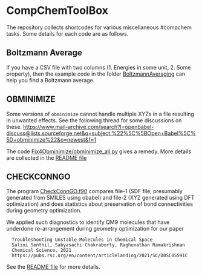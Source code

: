 # CompChemToolBox
The repository collects shortcodes for various miscellaneous #compchem tasks. Some details for each code are as follows.

## Boltzmann Average
If you have a CSV file with two columns (1. Energies in some unit, 2. Some property), then the example code in the folder [BoltzmannAveraging](https://github.com/raghurama123/CompChemToolBox/tree/main/BoltzmannAveraging) can help you find a Boltzmann average.

## OBMINIMIZE
Some versions of `obminimize` cannot handle multiple XYZs in a file resulting in unwanted effects. See the following thread for some discussions on these. 
https://www.mail-archive.com/search?l=openbabel-discuss@lists.sourceforge.net&q=subject:%22%5C%5BOpen+Babel%5C%5D+obminimize%22&o=newest&f=1

The code [Fix4Obminimize/obminimize_all.py](https://github.com/raghurama123/CompChemToolBox/tree/main/Fix4Obminimize) gives a remedy. More details are collected in the [README file](https://github.com/raghurama123/CompChemToolBox/blob/main/Fix4Obminimize/example)

## CHECKCONNGO

The program [CheckConnGO.f90](https://github.com/raghurama123/CompChemToolBox/tree/main/CheckConnGO) compares file-1 (SDF file, presumably generated from SMILES using obabel) and file-2 (XYZ generated using DFT optimization) and does statistics about preservation of bond connectivities during geometry optimization. 


We applied such diagnostics to identify QM9 molecules that have underdone re-arrangement during geometry optimization for our paper 

```
  Troubleshooting Unstable Molecules in Chemical Space 
  Salini Senthil, Sabyasachi Chakraborty, Raghunathan Ramakrishnan
  Chemical Science, 2021
  https://pubs.rsc.org/en/content/articlelanding/2021/SC/D0SC05591C
```

See the [README file](https://github.com/raghurama123/CompChemToolBox/blob/main/CheckConnGO/example) for more details.



